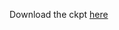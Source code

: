 Download the ckpt [here](https://drive.google.com/file/d/14z2J0xfENabU2VNrv6ipJeqjAitDk-ZJ/view?usp=drive_link)
